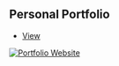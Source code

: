 ## Personal Portfolio

- [View](https://josegerald.vercel.app/)

[![Portfolio Website](https://i.ibb.co/crs1qFC/personal-portfolio.png)](https://josegerald.vercel.app/)
